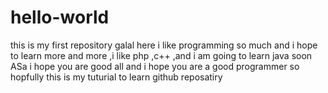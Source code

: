 # hello-world
this is my first repository
galal here i like programming so much and i hope to learn more and more ,i like php ,c++ ,and i am going to learn java soon ASa
i hope you  are good all  and i hope you  are a good programmer so hopfully 
this is my tuturial to learn github reposatiry 
